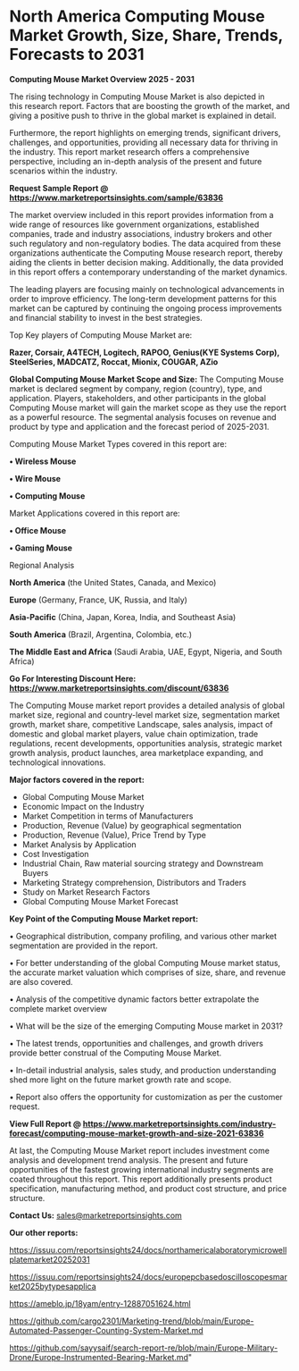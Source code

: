 # North America Computing Mouse Market Growth, Size, Share, Trends, Forecasts to 2031

<Strong> Computing Mouse Market Overview 2025 - 2031</strong>

The rising technology in Computing Mouse Market is also depicted in this research report. Factors that are boosting the growth of the market, and giving a positive push to thrive in the global market is explained in detail.

Furthermore, the report highlights on emerging trends, significant drivers, challenges, and opportunities, providing all necessary data for thriving in the industry. This report market research offers a comprehensive perspective, including an in-depth analysis of the present and future scenarios within the industry.

<strong>Request Sample Report @ <a href=https://www.marketreportsinsights.com/sample/63836>https://www.marketreportsinsights.com/sample/63836</a></strong>

The market overview included in this report provides information from a wide range of resources like government organizations, established companies, trade and industry associations, industry brokers and other such regulatory and non-regulatory bodies. The data acquired from these organizations authenticate the Computing Mouse research report, thereby aiding the clients in better decision making. Additionally, the data provided in this report offers a contemporary understanding of the market dynamics.

The leading players are focusing mainly on technological advancements in order to improve efficiency. The long-term development patterns for this market can be captured by continuing the ongoing process improvements and financial stability to invest in the best strategies.

Top Key players of Computing Mouse Market are:

<strong>Razer, Corsair, A4TECH, Logitech, RAPOO, Genius(KYE Systems Corp), SteelSeries, MADCATZ, Roccat, Mionix, COUGAR, AZio</strong>

<strong><b>Global Computing Mouse Market Scope and Size:</b></strong>
The Computing Mouse market is declared segment by company, region (country), type, and application. Players, stakeholders, and other participants in the global Computing Mouse market will gain the market scope as they use the report as a powerful resource. The segmental analysis focuses on revenue and product by type and application and the forecast period of 2025-2031.

Computing Mouse Market Types covered in this report are:

<strong>• Wireless Mouse

• Wire Mouse

• Computing Mouse</strong>

Market Applications covered in this report are:

<strong>• Office Mouse

• Gaming Mouse</strong> 

Regional Analysis

<strong>North America</strong> (the United States, Canada, and Mexico)

<strong>Europe</strong> (Germany, France, UK, Russia, and Italy)

<strong>Asia-Pacific</strong> (China, Japan, Korea, India, and Southeast Asia)

<strong>South America</strong> (Brazil, Argentina, Colombia, etc.)

<strong>The Middle East and Africa</strong> (Saudi Arabia, UAE, Egypt, Nigeria, and South Africa)

<strong>Go For Interesting Discount Here: <a href=https://www.marketreportsinsights.com/discount/63836>https://www.marketreportsinsights.com/discount/63836</a></strong>

The Computing Mouse market report provides a detailed analysis of global market size, regional and country-level market size, segmentation market growth, market share, competitive Landscape, sales analysis, impact of domestic and global market players, value chain optimization, trade regulations, recent developments, opportunities analysis, strategic market growth analysis, product launches, area marketplace expanding, and technological innovations.

<strong><b>Major factors covered in the report:</b></strong>
<ul>
  <li>Global Computing Mouse Market </li>
  <li>Economic Impact on the Industry</li>
  <li>Market Competition in terms of Manufacturers</li>
  <li>Production, Revenue (Value) by geographical segmentation</li>
  <li>Production, Revenue (Value), Price Trend by Type</li>
  <li>Market Analysis by Application</li>
  <li>Cost Investigation</li>
  <li>Industrial Chain, Raw material sourcing strategy and Downstream Buyers</li>
  <li>Marketing Strategy comprehension, Distributors and Traders</li>
  <li>Study on Market Research Factors</li>
  <li>Global Computing Mouse Market Forecast</li>
</ul>

<strong><b>Key Point of the Computing Mouse Market report:</b></strong>

• Geographical distribution, company profiling, and various other market segmentation are provided in the report.

• For better understanding of the global Computing Mouse market status, the accurate market valuation which comprises of size, share, and revenue are also covered.

• Analysis of the competitive dynamic factors better extrapolate the complete market overview

• What will be the size of the emerging Computing Mouse market in 2031?

• The latest trends, opportunities and challenges, and growth drivers provide better construal of the Computing Mouse Market.

• In-detail industrial analysis, sales study, and production understanding shed more light on the future market growth rate and scope.

• Report also offers the opportunity for customization as per the customer request.

<strong><b>View Full Report @ <a href=https://www.marketreportsinsights.com/industry-forecast/computing-mouse-market-growth-and-size-2021-63836>https://www.marketreportsinsights.com/industry-forecast/computing-mouse-market-growth-and-size-2021-63836</a></b></strong>


At last, the Computing Mouse Market report includes investment come analysis and development trend analysis. The present and future opportunities of the fastest growing international industry segments are coated throughout this report. This report additionally presents product specification, manufacturing method, and product cost structure, and price structure.

<strong>Contact Us:</strong>
sales@marketreportsinsights.com

<strong>Our other reports:</strong>

<a href=https://issuu.com/reportsinsights24/docs/northamericalaboratorymicrowellplatemarket20252031>https://issuu.com/reportsinsights24/docs/northamericalaboratorymicrowellplatemarket20252031</a>

<a href=https://issuu.com/reportsinsights24/docs/europepcbasedoscilloscopesmarket2025bytypesapplica>https://issuu.com/reportsinsights24/docs/europepcbasedoscilloscopesmarket2025bytypesapplica</a>

<a href=https://ameblo.jp/18yam/entry-12887051624.html>https://ameblo.jp/18yam/entry-12887051624.html</a>

<a href=https://github.com/cargo2301/Marketing-trend/blob/main/Europe-Automated-Passenger-Counting-System-Market.md>https://github.com/cargo2301/Marketing-trend/blob/main/Europe-Automated-Passenger-Counting-System-Market.md</a>

<a href=https://github.com/sayysaif/search-report-re/blob/main/Europe-Military-Drone/Europe-Instrumented-Bearing-Market.md>https://github.com/sayysaif/search-report-re/blob/main/Europe-Military-Drone/Europe-Instrumented-Bearing-Market.md</a>"
